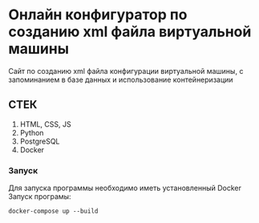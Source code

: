 
# Онлайн конфигуратор по созданию xml файла виртуальной машины

Сайт по созданию xml файла конфигурации виртуальной машины, с запоминанием в базе данных и использование контейнеризации
## СТЕК
1. HTML, CSS, JS
2. Python
3. PostgreSQL
4. Docker

### Запуск
Для запуска программы необходимо иметь установленный Docker
Запуск програмы:  
```
docker-compose up --build
```
